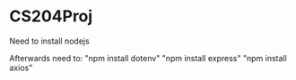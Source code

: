 # CS204Proj
Need to install nodejs

Afterwards need to: "npm install dotenv"
                    "npm install express"
                    "npm install axios"